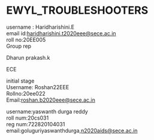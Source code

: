 # EWYL_TROUBLESHOOTERS
username : Haridharishini.E<br>
email id:haridharishini.t2020eee@sece.ac.in<br>
roll no:20EE005<br>
Group rep<br>

Dharun prakash.k<br>

ECE<br> 

initial stage<br>
Username: Roshan22EEE<br>
Rollno:20ee022<br>
Email:roshan.b2020eee@sece.ac.in

username:yaswanth durga reddy<br> 
roll num:20cs031<br>
reg num:722820104031<br>
email:goluguriyaswanthdurga,n2020aids@sece.ac.in 

